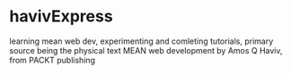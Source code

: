 # havivExpress
learning mean web dev, experimenting and comleting tutorials, primary source being the physical text MEAN web development by Amos Q Haviv, from PACKT publishing
